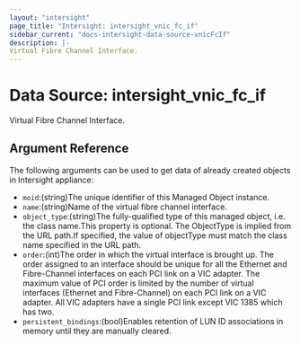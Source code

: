 ```yaml
---
layout: "intersight"
page_title: "Intersight: intersight_vnic_fc_if"
sidebar_current: "docs-intersight-data-source-vnicFcIf"
description: |-
Virtual Fibre Channel Interface.
---
```


# Data Source: intersight_vnic_fc_if
Virtual Fibre Channel Interface.
## Argument Reference
The following arguments can be used to get data of already created objects in Intersight appliance:
* `moid`:(string)The unique identifier of this Managed Object instance.
* `name`:(string)Name of the virtual fibre channel interface.
* `object_type`:(string)The fully-qualified type of this managed object, i.e. the class name.This property is optional. The ObjectType is implied from the URL path.If specified, the value of objectType must match the class name specified in the URL path.
* `order`:(int)The order in which the virtual interface is brought up. The order assigned to an interface should be unique for all the Ethernet and Fibre-Channel interfaces on each PCI link on a VIC adapter. The maximum value of PCI order is limited by the number of virtual interfaces (Ethernet and Fibre-Channel) on each PCI link on a VIC adapter. All VIC adapters have a single PCI link except VIC 1385 which has two.
* `persistent_bindings`:(bool)Enables retention of LUN ID associations in memory until they are manually cleared.
